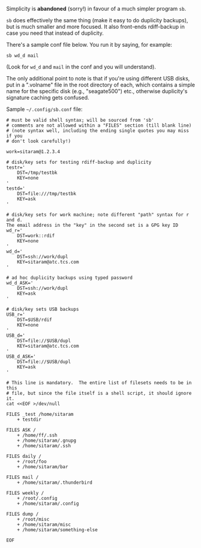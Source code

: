 Simplicity is **abandoned** (sorry!) in favour of a much simpler program `sb`.

`sb` does effectively the same thing (make it easy to do duplicity backups),
but is much smaller and more focused.  It also front-ends rdiff-backup in case
you need that instead of duplicity.

There's a sample conf file below.  You run it by saying, for example:

    sb wd_d mail

(Look for `wd_d` and `mail` in the conf and you will understand).

The only additional point to note is that if you're using different USB disks,
put in a ".volname" file in the root directory of each, which contains a
simple name for the specific disk (e.g., "seagate500") etc., otherwise
duplicity's signature caching gets confused.

Sample `~/.config/sb.conf` file:

    # must be valid shell syntax; will be sourced from 'sb'
    # comments are not allowed within a "FILES" section (till blank line)
    # (note syntax well, including the ending single quotes you may miss if you
    # don't look carefully!)

    work=sitaram@1.2.3.4

    # disk/key sets for testing rdiff-backup and duplicity
    testr='
        DST=/tmp/testbk
        KEY=none
    '
    testd='
        DST=file:///tmp/testbk
        KEY=ask
    '

    # disk/key sets for work machine; note different "path" syntax for r and d.
    The email address in the "key" in the second set is a GPG key ID
    wd_r='
        DST=work::rdif
        KEY=none
    '
    wd_d='
        DST=ssh://work/dupl
        KEY=sitaram@atc.tcs.com
    '

    # ad hoc duplicity backups using typed password
    wd_d_ASK='
        DST=ssh://work/dupl
        KEY=ask
    '

    # disk/key sets USB backups
    USB_r='
        DST=$USB/rdif
        KEY=none
    '
    USB_d='
        DST=file://$USB/dupl
        KEY=sitaram@atc.tcs.com
    '
    USB_d_ASK='
        DST=file://$USB/dupl
        KEY=ask
    '

    # This line is mandatory.  The entire list of filesets needs to be in this
    # file, but since the file itself is a shell script, it should ignore it.
    cat <<EOF >/dev/null

    FILES _test /home/sitaram
        + testdir

    FILES ASK /
        + /home/ff/.ssh
        + /home/sitaram/.gnupg
        + /home/sitaram/.ssh

    FILES daily /
        + /root/foo
        + /home/sitaram/bar

    FILES mail /
        + /home/sitaram/.thunderbird

    FILES weekly /
        + /root/.config
        + /home/sitaram/.config

    FILES dump /
        + /root/misc
        + /home/sitaram/misc
        + /home/sitaram/something-else

    EOF

